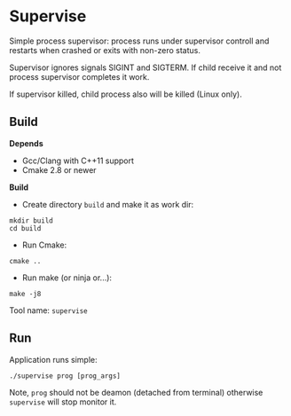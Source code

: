 # Supervise

Simple process supervisor: process runs under supervisor controll and restarts when crashed or exits with non-zero status.

Supervisor ignores signals SIGINT and SIGTERM. If child receive it and not process supervisor completes it work.

If supervisor killed, child process also will be killed (Linux only).


## Build

**Depends**
- Gcc/Clang with C++11 support
- Cmake 2.8 or newer

**Build**
- Create directory `build` and make it as work dir:
```
mkdir build
cd build
```
- Run Cmake:
```
cmake ..
```
- Run make (or ninja or...):
```
make -j8
```

Tool name: `supervise`


## Run

Application runs simple:
```
./supervise prog [prog_args]
```

Note, `prog` should not be deamon (detached from terminal) otherwise `supervise` will stop monitor it.
